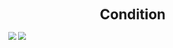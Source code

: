 <h1 align="center"> Condition </h1>
<img src="https://user-images.githubusercontent.com/25712677/57588833-9ee61d80-74be-11e9-9dc9-599c21e9d830.png" style="max-width:100%;">
<img src="https://user-images.githubusercontent.com/25712677/57588835-a5749500-74be-11e9-8f16-acbc74cbcd46.png" style="max-width:100%;">
